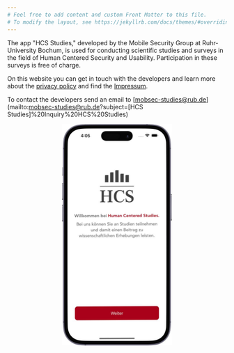 ```yaml
---
# Feel free to add content and custom Front Matter to this file.
# To modify the layout, see https://jekyllrb.com/docs/themes/#overriding-theme-defaults
---
```

The app "HCS Studies," developed by the Mobile Security Group at Ruhr-University Bochum, is used for conducting scientific studies and surveys in the field of Human Centered Security and Usability. Participation in these surveys is free of charge.

On this website you can get in touch with the developers and learn more about the [privacy policy](./priv_pol/) and find the [Impressum](./impressum/). 

To contact the developers send an email to [mobsec-studies@rub.de](mailto:mobsec-studies@rub.de?subject=[HCS Studies]%20Inquiry%20HCS%20Studies)

<div style="width: 100%; overflow: hidden;">
	<div style="text-align: center; float:left;">
		<img src="./img/app_home.jpeg" alt="Screenshot of HCS Studies app's home screen" style="width: 50%;"/>
	</div>
	<div style="text-align: center; overflow: hidden;">
		<img src="./img/app.png" alt="Screenshot of HCS Studies app's home screen" style="width: 70%; border: gray 1px solid; box-shadow: 5px 5px 5px"/>
	</div>
</div>
